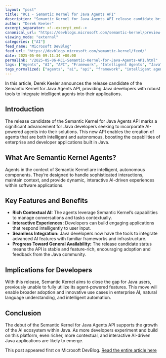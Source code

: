 ```yaml
---
layout: "post"
title: "RC1 - Semantic Kernel for Java Agents API"
description: "Semantic Kernel for Java Agents API release candidate brings intelligent agent capabilities to Java developers, enabling rich AI experiences using the Semantic Kernel framework."
author: "Derek Keeler"
excerpt_separator: <!--excerpt_end-->
canonical_url: "https://devblogs.microsoft.com/semantic-kernel/preview-release-semantic-kernel-for-java-agents-api/"
viewing_mode: "external"
categories: ["AI"]
feed_name: "Microsoft DevBlog"
feed_url: "https://devblogs.microsoft.com/semantic-kernel/feed/"
date: 2025-05-06 09:11:34 +00:00
permalink: "/2025-05-06-RC1-Semantic-Kernel-for-Java-Agents-API.html"
tags: ["Agents", "AI", "API", "Framework", "Intelligent Agents", "Java", "Microsoft Semantic Kernel", "News", "Semantic Kernel"]
tags_normalized: ["agents", "ai", "api", "framework", "intelligent agents", "java", "microsoft semantic kernel", "news", "semantic kernel"]
---
```


In this article, Derek Keeler announces the release candidate of the Semantic Kernel for Java Agents API, providing Java developers with robust tools to integrate intelligent agents into their applications. <!--excerpt_end-->

## Introduction

The release candidate of the Semantic Kernel for Java Agents API marks a significant advancement for Java developers seeking to incorporate AI-powered agents into their solutions. This new API enables the creation of agents that are both intelligent and autonomous, boosting the capabilities of enterprise and developer applications built in Java.

## What Are Semantic Kernel Agents?

Agents in the context of Semantic Kernel are intelligent, autonomous components. They’re designed to handle sophisticated interactions, maintain context, and provide dynamic, interactive AI-driven experiences within software applications.

## Key Features and Benefits

- **Rich Contextual AI:** The agents leverage Semantic Kernel’s capabilities to manage conversations and tasks contextually.
- **Interactive Experiences:** Developers can build engaging applications that respond intelligently to user input.
- **Seamless Integration:** Java developers now have the tools to integrate advanced AI features with familiar frameworks and infrastructure.
- **Progress Toward General Availability:** The release candidate status means the API is stable and feature-rich, encouraging adoption and feedback from the Java community.

## Implications for Developers

With this release, Semantic Kernel aims to close the gap for Java users, previously unable to fully utilize its agent-powered features. This move will enable broader adoption and innovative use cases in enterprise AI, natural language understanding, and intelligent automation.

## Conclusion

The debut of the Semantic Kernel for Java Agents API supports the growth of the AI ecosystem within Java. As more developers experiment and build on this platform, even richer, more contextual, and interactive AI-driven Java applications are likely to emerge.

This post appeared first on Microsoft DevBlog. [Read the entire article here](https://devblogs.microsoft.com/semantic-kernel/preview-release-semantic-kernel-for-java-agents-api/)
